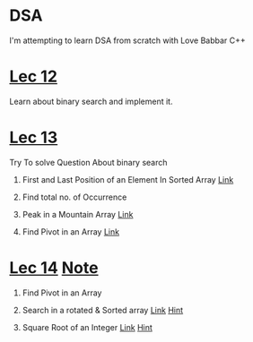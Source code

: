# DSA

I'm attempting to learn DSA from scratch with Love Babbar C++

# [Lec 12](https://github.com/parth469/DSA/tree/main/Lecture%2012)

Learn about binary search and implement it.

# [Lec 13](https://github.com/parth469/DSA/tree/main/Lecture%2013)

Try To solve Question About binary search

1. First and Last Position of an Element In Sorted Array [Link](https://www.codingninjas.com/studio/problems/first-and-last-position-of-an-element-in-sorted-array_1082549?source=youtube&campaign=love_babbar_codestudio2)

2. Find total no. of Occurrence

3. Peak in a Mountain Array [Link](https://leetcode.com/problems/peak-index-in-a-mountain-array/)

4.  Find Pivot in an Array [Link](https://leetcode.com/problems/find-pivot-index/) 

# [Lec 14](https://github.com/parth469/DSA/tree/main/Lecture%2014) [Note](https://onedrive.live.com/view.aspx?resid=19150F6D4AFEE4AC%21626&id=documents&wd=target%28binary%20search.one%7CA5E98435-9A1F-4AE9-B28D-4F022005F971%2F%29onenote:https://d.docs.live.net/19150f6d4afee4ac/Documents/C%5eM%5eM/binary%20search.one#section-id={A5E98435-9A1F-4AE9-B28D-4F022005F971}&end)

1.  Find Pivot in an Array
2.  Search in a rotated & Sorted array [Link](https://leetcode.com/problems/search-in-rotated-sorted-array/) [Hint](https://onedrive.live.com/view.aspx?resid=19150F6D4AFEE4AC%21626&id=documents&wd=target%28binary%20search.one%7CA5E98435-9A1F-4AE9-B28D-4F022005F971%2FSearch%20in%20a%20rotated%20%26%20Sorted%20array%7CA60F7AD3-3882-46B6-AF98-57B8D02CBA47%2F%29onenote:https://d.docs.live.net/19150f6d4afee4ac/Documents/C%5eM%5eM/binary%20search.one#Search%20in%20a%20rotated%20%20Sorted%20array&section-id={A5E98435-9A1F-4AE9-B28D-4F022005F971}&page-id={A60F7AD3-3882-46B6-AF98-57B8D02CBA47}&object-id={FAC226BE-9A41-495A-868F-277F4BB4881E}&10)

3. Square Root of an Integer  [Link](https://leetcode.com/problems/sqrtx/) [Hint](https://onedrive.live.com/view.aspx?resid=19150F6D4AFEE4AC%21626&id=documents&wd=target%28binary%20search.one%7CA5E98435-9A1F-4AE9-B28D-4F022005F971%2FFind%20Sqroot%7CBF592D4B-A38A-40FB-A6AD-C9F706AE1834%2F%29onenote:https://d.docs.live.net/19150f6d4afee4ac/Documents/C%5eM%5eM/binary%20search.one#Find%20Sqroot&section-id={A5E98435-9A1F-4AE9-B28D-4F022005F971}&page-id={BF592D4B-A38A-40FB-A6AD-C9F706AE1834}&object-id={6C211358-785B-4A2D-A2FA-7A4EC1A3172D}&10)